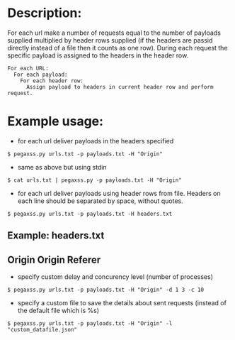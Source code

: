 
# Description: 
For each url make a number of requests equal to the number of payloads supplied multiplied by header rows supplied (if the headers are passid directly instead of a file then it counts as one row). During each request the specific payload is assigned to the headers in the header row. 

```
For each URL:
  For each payload:
    For each header row:
      Assign payload to headers in current header row and perform request.
```




# Example usage:

* for each url deliver payloads in the headers specified




`$ pegaxss.py urls.txt -p payloads.txt -H "Origin"`

* same as above but using stdin




`$ cat urls.txt | pegaxss.py -p payloads.txt -H "Origin"`

* for each url deliver payloads using header rows from file. Headers on each line should be separated by space, without quotes. 





`$ pegaxss.py urls.txt -p payloads.txt -H headers.txt`





Example: headers.txt
--------------
Origin
Origin Referer
-------------

* specify custom delay and concurency level (number of processes)




`$ pegaxss.py urls.txt -p payloads.txt -H "Origin" -d 1 3 -c 10`

* specify a custom file to save the details about sent requests (instead of the default file which is %s)





`$ pegaxss.py urls.txt -p payloads.txt -H "Origin" -l "custom_datafile.json"`
